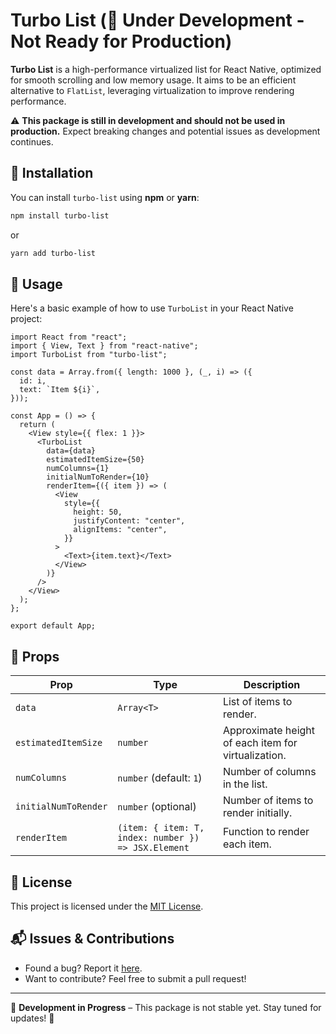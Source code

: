 # Turbo List (🚧 Under Development - Not Ready for Production)

**Turbo List** is a high-performance virtualized list for React Native, optimized for smooth scrolling and low memory usage. It aims to be an efficient alternative to `FlatList`, leveraging virtualization to improve rendering performance.

⚠️ **This package is still in development and should not be used in production.** Expect breaking changes and potential issues as development continues.

## 🚀 Installation

You can install `turbo-list` using **npm** or **yarn**:

```sh
npm install turbo-list
```

or

```sh
yarn add turbo-list
```

## 🔧 Usage

Here's a basic example of how to use `TurboList` in your React Native project:

```tsx
import React from "react";
import { View, Text } from "react-native";
import TurboList from "turbo-list";

const data = Array.from({ length: 1000 }, (_, i) => ({
  id: i,
  text: `Item ${i}`,
}));

const App = () => {
  return (
    <View style={{ flex: 1 }}>
      <TurboList
        data={data}
        estimatedItemSize={50}
        numColumns={1}
        initialNumToRender={10}
        renderItem={({ item }) => (
          <View
            style={{
              height: 50,
              justifyContent: "center",
              alignItems: "center",
            }}
          >
            <Text>{item.text}</Text>
          </View>
        )}
      />
    </View>
  );
};

export default App;
```

## 📌 Props

| Prop                 | Type                                                | Description                                         |
| -------------------- | --------------------------------------------------- | --------------------------------------------------- |
| `data`               | `Array<T>`                                          | List of items to render.                            |
| `estimatedItemSize`  | `number`                                            | Approximate height of each item for virtualization. |
| `numColumns`         | `number` (default: `1`)                             | Number of columns in the list.                      |
| `initialNumToRender` | `number` (optional)                                 | Number of items to render initially.                |
| `renderItem`         | `(item: { item: T, index: number }) => JSX.Element` | Function to render each item.                       |

## 📜 License

This project is licensed under the [MIT License](LICENSE).

## 📬 Issues & Contributions

- Found a bug? Report it [here](https://github.com/e1sndev/turbo-list/issues).
- Want to contribute? Feel free to submit a pull request!

---

🚧 **Development in Progress** – This package is not stable yet. Stay tuned for updates! 🚀
